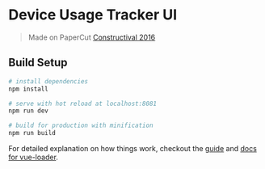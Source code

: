 # Device Usage Tracker UI

> Made on PaperCut [Constructival 2016][1]

## Build Setup

``` bash
# install dependencies
npm install

# serve with hot reload at localhost:8081
npm run dev

# build for production with minification
npm run build
```

For detailed explanation on how things work, checkout
the [guide](http://vuejs-templates.github.io/webpack/)
and [docs for vue-loader](http://vuejs.github.io/vue-loader).

[1]: https://blog.papercut.com/blog/2016/11/22/constructival-papercuts-first-global-hackathon/
